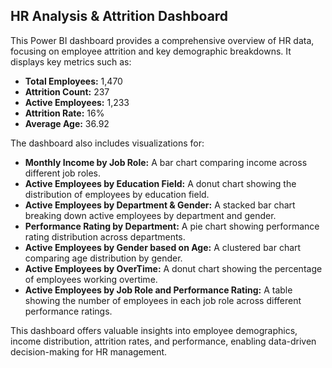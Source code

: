 ## HR Analysis & Attrition Dashboard

This Power BI dashboard provides a comprehensive overview of HR data, focusing on employee attrition and key demographic breakdowns. It displays key metrics such as:

- **Total Employees:** 1,470
- **Attrition Count:** 237
- **Active Employees:** 1,233
- **Attrition Rate:** 16%
- **Average Age:** 36.92

The dashboard also includes visualizations for:

- **Monthly Income by Job Role:** A bar chart comparing income across different job roles.
- **Active Employees by Education Field:** A donut chart showing the distribution of employees by education field.
- **Active Employees by Department & Gender:** A stacked bar chart breaking down active employees by department and gender.
- **Performance Rating by Department:** A pie chart showing performance rating distribution across departments.
- **Active Employees by Gender based on Age:** A clustered bar chart comparing age distribution by gender.
- **Active Employees by OverTime:** A donut chart showing the percentage of employees working overtime.
- **Active Employees by Job Role and Performance Rating:** A table showing the number of employees in each job role across different performance ratings.

This dashboard offers valuable insights into employee demographics, income distribution, attrition rates, and performance, enabling data-driven decision-making for HR management.
